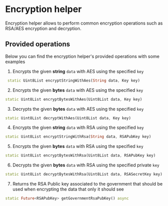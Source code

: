 # Encryption helper
Encryption helper allows to perform common encryption operations such as RSA/AES encryption and decryption.

## Provided operations
Below you can find the encryption helper's provided operations with some examples
1. Encrypts the given **string** `data` with AES using the specified `key`  
```dart
 static Uint8List encryptStringWithAes(String data, Key key)
```
2. Encrypts the given **bytes** `data` with AES using the specified `key`
```dart
static Uint8List encryptBytesWithAes(Uint8List data, Key key)
``` 
3. Decrypts the given **bytes** `data` with AES using the specified `key`
```dart
static Uint8List decryptWithAes(Uint8List data, Key key)
```
4. Encrypts the given **string** `data` with RSA using the specified `key`
```dart
static Uint8List encryptStringWithRsa(String data, RSAPubKey key)
```
5. Encrypts the given **bytes** `data` with RSA using the specified `key`
```dart
static Uint8List encryptBytesWithRsa(Uint8List data, RSAPubKey key)
```
6. Decrypts the given **bytes** `data` with RSA using the specified private `key`
```dart
static Uint8List decryptBytesWithRsa(Uint8List data, RSASecretKey key)
```
7. Returns the RSA Public key associated to the government that should be used when encrypting the data that only it should see
```dart
static Future<RSAPubKey> getGovernmentRsaPubKey() async 
```


